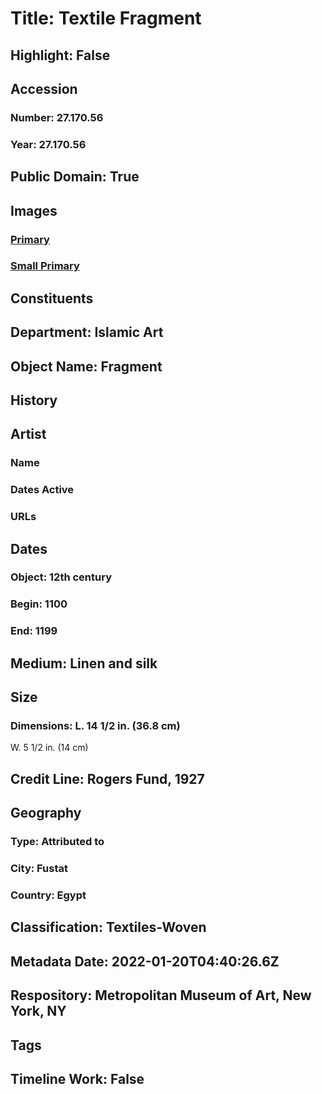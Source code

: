# Title: Textile Fragment
## Highlight: False
## Accession
### Number: 27.170.56
### Year: 27.170.56
## Public Domain: True
## Images
### [Primary](https://images.metmuseum.org/CRDImages/is/original/69070.jpg)
### [Small Primary](https://images.metmuseum.org/CRDImages/is/web-large/69070.jpg)
## Constituents
## Department: Islamic Art
## Object Name: Fragment
## History
## Artist
### Name
### Dates Active
### URLs
## Dates
### Object: 12th century
### Begin: 1100
### End: 1199
## Medium: Linen and silk
## Size
### Dimensions: L. 14 1/2 in. (36.8 cm)
W. 5 1/2 in. (14 cm)
## Credit Line: Rogers Fund, 1927
## Geography
### Type: Attributed to
### City: Fustat
### Country: Egypt
## Classification: Textiles-Woven
## Metadata Date: 2022-01-20T04:40:26.6Z
## Respository: Metropolitan Museum of Art, New York, NY
## Tags
## Timeline Work: False